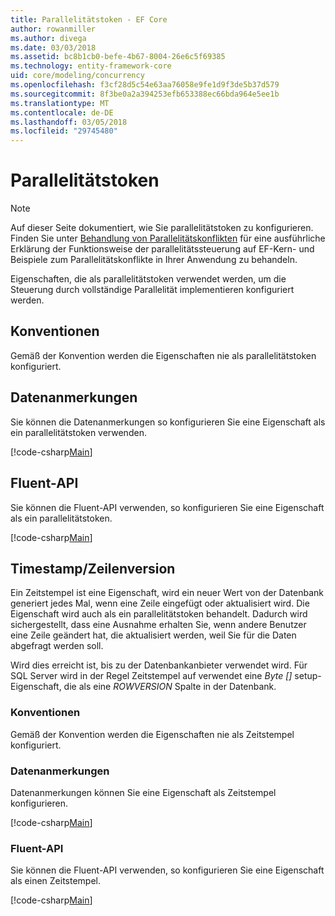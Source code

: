 ```yaml
---
title: Parallelitätstoken - EF Core
author: rowanmiller
ms.author: divega
ms.date: 03/03/2018
ms.assetid: bc8b1cb0-befe-4b67-8004-26e6c5f69385
ms.technology: entity-framework-core
uid: core/modeling/concurrency
ms.openlocfilehash: f3cf28d5c54e63aa76058e9fe1d9f3de5b37d579
ms.sourcegitcommit: 8f3be0a2a394253efb653388ec66bda964e5ee1b
ms.translationtype: MT
ms.contentlocale: de-DE
ms.lasthandoff: 03/05/2018
ms.locfileid: "29745480"
---
```

# <a name="concurrency-tokens"></a>Parallelitätstoken

> [!NOTE]
> Auf dieser Seite dokumentiert, wie Sie parallelitätstoken zu konfigurieren. Finden Sie unter [Behandlung von Parallelitätskonflikten](../saving/concurrency.md) für eine ausführliche Erklärung der Funktionsweise der parallelitätssteuerung auf EF-Kern- und Beispiele zum Parallelitätskonflikte in Ihrer Anwendung zu behandeln.

Eigenschaften, die als parallelitätstoken verwendet werden, um die Steuerung durch vollständige Parallelität implementieren konfiguriert werden.

## <a name="conventions"></a>Konventionen

Gemäß der Konvention werden die Eigenschaften nie als parallelitätstoken konfiguriert.

## <a name="data-annotations"></a>Datenanmerkungen

Sie können die Datenanmerkungen so konfigurieren Sie eine Eigenschaft als ein parallelitätstoken verwenden.

[!code-csharp[Main](../../../samples/core/Modeling/DataAnnotations/Samples/Concurrency.cs#ConfigureConcurrencyAnnotations)]

## <a name="fluent-api"></a>Fluent-API

Sie können die Fluent-API verwenden, so konfigurieren Sie eine Eigenschaft als ein parallelitätstoken.

[!code-csharp[Main](../../../samples/core/Modeling/FluentAPI/Samples/Concurrency.cs#ConfigureConcurrencyFluent)]

## <a name="timestamprow-version"></a>Timestamp/Zeilenversion

Ein Zeitstempel ist eine Eigenschaft, wird ein neuer Wert von der Datenbank generiert jedes Mal, wenn eine Zeile eingefügt oder aktualisiert wird. Die Eigenschaft wird auch als ein parallelitätstoken behandelt. Dadurch wird sichergestellt, dass eine Ausnahme erhalten Sie, wenn andere Benutzer eine Zeile geändert hat, die aktualisiert werden, weil Sie für die Daten abgefragt werden soll.

Wird dies erreicht ist, bis zu der Datenbankanbieter verwendet wird. Für SQL Server wird in der Regel Zeitstempel auf verwendet eine *Byte []* setup-Eigenschaft, die als eine *ROWVERSION* Spalte in der Datenbank.

### <a name="conventions"></a>Konventionen

Gemäß der Konvention werden die Eigenschaften nie als Zeitstempel konfiguriert.

### <a name="data-annotations"></a>Datenanmerkungen

Datenanmerkungen können Sie eine Eigenschaft als Zeitstempel konfigurieren.

[!code-csharp[Main](../../../samples/core/Modeling/DataAnnotations/Samples/Timestamp.cs#ConfigureTimestampAnnotations)]

### <a name="fluent-api"></a>Fluent-API

Sie können die Fluent-API verwenden, so konfigurieren Sie eine Eigenschaft als einen Zeitstempel.

[!code-csharp[Main](../../../samples/core/Modeling/FluentAPI/Samples/Timestamp.cs#ConfigureTimestampFluent)]
